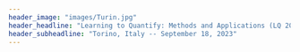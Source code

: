 ```yaml
---
header_image: "images/Turin.jpg"
header_headline: "Learning to Quantify: Methods and Applications (LQ 2023)" 
header_subheadline: "Torino, Italy -- September 18, 2023" 
---
```


